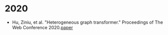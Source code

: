 # 2020
-  Hu, Ziniu, et al. "Heterogeneous graph transformer." Proceedings of The Web Conference 2020.[paper](https://dl.acm.org/doi/pdf/10.1145/3366423.3380027)

